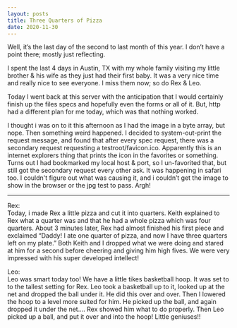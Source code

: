```yaml
---
layout: posts
title: Three Quarters of Pizza
date: 2020-11-30
---
```


Well, it’s the last day of the second to last month of this year.  I don’t have a point there; mostly just reflecting.  

I spent the last 4 days in Austin, TX with my whole family visiting my little brother & his wife as they just had their first baby.  It was a very nice time and really nice to see everyone.  I miss them now; so do Rex & Leo.  

Today I went back at this server with the anticipation that I would certainly finish up the files specs and hopefully even the forms or all of it.  But, http had a different plan for me today, which was that nothing worked.  

I thought i was on to it this afternoon as I had the image in a byte array, but nope.  Then something weird happened.  I decided to system-out-print the request message, and found that after every spec request, there was a secondary request requesting a testroot/favicon.ico.  Apparently this is an internet explorers thing that prints the icon in the favorites or something. Turns out I had bookmarked my local host & port, so I un-favorited that, but still got the secondary request every other ask.  It was happening in safari too.  I couldn't figure out what was causing it, and i couldn’t get the image to show in the browser or the jpg test to pass.  Argh!


***
Rex:  
Today, i made Rex a little pizza and cut it into quarters.  Keith explained to Rex what a quarter was and that he had a whole pizza which was four quarters.  About 3 minutes later, Rex had almost finished his first piece and exclaimed “Daddy!  I ate one quarter of pizza, and now I have three quarters left on my plate.”  Both Keith and I dropped what we were doing and stared at him for a second before cheering and giving him high fives.  We were very impressed with his super developed intellect!

Leo:  
Leo was smart today too!  We have a little tikes basketball hoop.  It was set to to the tallest setting for Rex.  Leo took a basketball up to it, looked up at the net and dropped the ball under it.  He did this over and over.  Then I lowered the hoop to a level more suited for him.  He picked up the ball, and again dropped it under the net…. Rex showed him what to do properly.  Then Leo picked up a ball, and put it over and into the hoop!  Little geniuses!!

